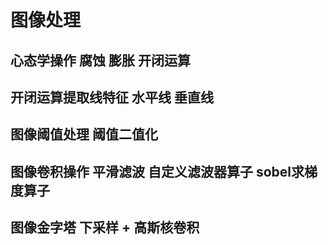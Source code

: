 # 图像处理
## 心态学操作 腐蚀 膨胀  开闭运算
## 开闭运算提取线特征  水平线 垂直线
## 图像阈值处理  阈值二值化
## 图像卷积操作  平滑滤波  自定义滤波器算子  sobel求梯度算子
## 图像金字塔  下采样 + 高斯核卷积
